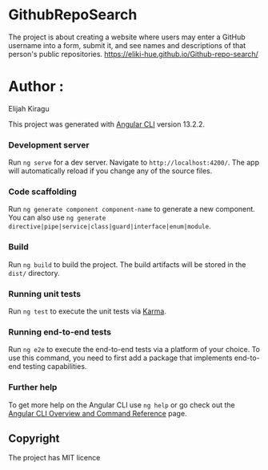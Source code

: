 
# GithubRepoSearch

The project is about creating a website where users may enter a GitHub username into a form, submit it, and see names and descriptions of that person's public repositories.
https://eliki-hue.github.io/Github-repo-search/

# Author : 
Elijah Kiragu

This project was generated with [Angular CLI](https://github.com/angular/angular-cli) version 13.2.2.

### Development server

Run `ng serve` for a dev server. Navigate to `http://localhost:4200/`. The app will automatically reload if you change any of the source files.

### Code scaffolding

Run `ng generate component component-name` to generate a new component. You can also use `ng generate directive|pipe|service|class|guard|interface|enum|module`.

### Build

Run `ng build` to build the project. The build artifacts will be stored in the `dist/` directory.

### Running unit tests

Run `ng test` to execute the unit tests via [Karma](https://karma-runner.github.io).

### Running end-to-end tests

Run `ng e2e` to execute the end-to-end tests via a platform of your choice. To use this command, you need to first add a package that implements end-to-end testing capabilities.

### Further help

To get more help on the Angular CLI use `ng help` or go check out the [Angular CLI Overview and Command Reference](https://angular.io/cli) page.

## Copyright
The project has MIT licence

